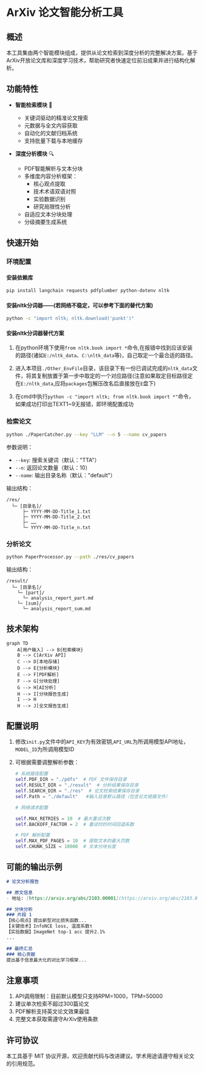 # ArXiv 论文智能分析工具

## 概述
本工具集由两个智能模块组成，提供从论文检索到深度分析的完整解决方案。基于ArXiv开放论文库和深度学习技术，帮助研究者快速定位前沿成果并进行结构化解析。

## 功能特性
- **智能检索模块** 🎯
  - 关键词驱动的精准论文搜索
  - 元数据与全文内容获取
  - 自动化的文献归档系统
  - 支持批量下载与本地缓存

- **深度分析模块** 🔍
  - PDF智能解析与文本分块
  - 多维度内容分析框架：
    - 核心观点提取
    - 技术术语双语对照
    - 实验数据识别
    - 研究局限性分析
  - 自适应文本分块处理
  - 分级摘要生成系统

## 快速开始

### 环境配置

#### 安装依赖库
```bash
pip install langchain requests pdfplumber python-dotenv nltk
```
#### 安装nltk分词器——(若网络不稳定，可以参考下面的替代方案)
```bash
python -c "import nltk; nltk.download('punkt')"
```
#### 安装nltk分词器替代方案

1. 在python环境下使用`from nltk.book import *`命令,在报错中找到应该安装的路径(诸如`E:/nltk_data`、`C:\nltk_data`等)，自己取定一个最合适的路径。

2. 进入本项目`./Other_EnvFile`目录，该目录下有一份已调试完成的`nltk_data`文件，将其复制放置于第一步中取定的一个对应路径(注意如果取定目标路径定在`E:/nltk_data`,应将`packages`包解压改名后直接放在`E`盘下)

3. 在cmd中执行`python -c "import nltk; from nltk.book import *"`命令，如果成功打印出TEXT1~9无报错，即环境配置成功


### 检索论文
```bash
python ./PaperCatcher.py --key "LLM" --n 5 --name cv_papers
```
参数说明：
- `--key`: 搜索关键词（默认："TTA"）
- `--n`: 返回论文数量（默认：10）
- `--name`: 输出目录名称（默认："default"）

输出结构：
```
/res/
  └─ [目录名]/
      ├─ YYYY-MM-DD-Title_1.txt
      ├─ YYYY-MM-DD-Title_2.txt
      ├─ ……
      └─ YYYY-MM-DD-Title_n.txt
```

### 分析论文
```bash
python PaperProcessor.py --path ./res/cv_papers
```
输出结构：
```
/result/
  └─ [目录名]/
    └─ [part]/
      └─ analysis_report_part.md
    └─ [sum]/
      └─ analysis_report_sum.md
```

## 技术架构
```mermaid
graph TD
    A[用户输入] --> B{检索模块}
    B --> C[ArXiv API]
    C --> D[本地存储]
    D --> E{分析模块}
    E --> F[PDF解析]
    F --> G[分块处理]
    G --> H[AI分析]
    H --> I[分块报告生成]
    I --> H
    H --> J[全文报告生成]
```

## 配置说明
1. 修改`init.py`文件中的`API_KEY`为有效密钥,`API_URL`为所调用模型API地址，`MODEL_ID`为所调用模型ID

2. 可根据需要调整解析参数：
   ```python
   # 系统路径配置
   self.PDF_DIR = "./pdfs"  # PDF 文件保存目录
   self.RESULT_DIR = "./result"  # 分析结果保存目录
   self.SEARCH_DIR = "./res"  # 论文检索结果保存目录
   self.Path = "./default"   #输入目录默认路径（包含论文链接文件）
   
   # 网络请求配置
   
   self.MAX_RETRIES = 10  # 最大重试次数
   self.BACKOFF_FACTOR = 2  # 重试时的时间回退系数
   
   # PDF 解析配置
   self.MAX_PDF_PAGES = 10  # 提取文本的最大页数
   self.CHUNK_SIZE = 10000  # 文本分块长度
   ```

## 可能的输出示例
```markdown
# 论文分析报告

## 原文信息
- 地址: [https://arxiv.org/abs/2103.00001](https://arxiv.org/abs/2103.00001)

## 分块分析
### 片段 1
【核心观点】提出新型对比损失函数... 
【关键技术】InfoNCE loss, 温度系数τ
【实验数据】ImageNet top-1 acc 提升2.1%
...

## 最终汇总
### 核心贡献
提出基于信息最大化的对比学习框架...
```

## 注意事项
1. API调用限制：目前默认模型只支持RPM=1000，TPM=50000
2. 建议单次检索不超过300篇论文
3. PDF解析支持英文论文效果最佳
4. 完整文本获取需遵守ArXiv使用条款

## 许可协议
本工具基于 MIT 协议开源，欢迎贡献代码与改进建议。学术用途请遵守相关论文的引用规范。
